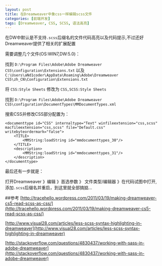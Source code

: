 ```yaml
---
layout: post
title: 在Dreamweaver中象css一样编辑scss文件
categories: [前端开发]
tags: [Dreamweaver, CSS, SCSS, 语法高亮]
---
```

在DW中默认是不支持`.scss`后缀名的文件代码高亮以及代码提示,不过还好Dreamweaver提供了相关的扩展配置

需要调整几个文件(OS:WIN7,DW:5.0)：

找到 `D:\Program Files\Adobe\Adobe Dreamweaver CS5\configuration\Extensions.txt` 
以及 `C:\Users\aNd1coder\AppData\Roaming\Adobe\Dreamweaver CS5\zh_CN\Configuration\Extensions.txt` 

将 `CSS:Style Sheets` 修改为 `CSS,SCSS:Style Sheets`

找到 `D:\Program Files\Adobe\Adobe Dreamweaver CS5\configuration\DocumentTypes\MMDocumentTypes.xml`

搜索CSS并修改CSS部分配置为：

	<documenttype id="CSS" internaltype="Text" winfileextension="css,scss" macfileextension="css,scss" file="Default.css" writebyteordermark="false">
        <TITLE>
            <MMString:loadString id="mmdocumenttypes_30"/>
        </TITLE>
        <description>
            <MMString:loadString id="mmdocumenttypes_31"/>
        </description>
    </documenttype>

最后还有一步就是：

打开Dreamweaver 》编辑 》首选参数 》 文件类型/编辑器 》在代码试图中打开,添加`.scss`后缀名并重启，到这里就全部搞掂...

##参考
[http://tracehello.wordpress.com/2011/03/19/making-dreamweaver-cs5-read-scss-as-css/](http://tracehello.wordpress.com/2011/03/19/making-dreamweaver-cs5-read-scss-as-css/)

[http://www.visual28.com/articles/less-scss-syntax-highlighting-in-dreamweaver](http://www.visual28.com/articles/less-scss-syntax-highlighting-in-dreamweaver)

[http://stackoverflow.com/questions/4830437/working-with-sass-in-adobe-dreamweaver](http://stackoverflow.com/questions/4830437/working-with-sass-in-adobe-dreamweaver)